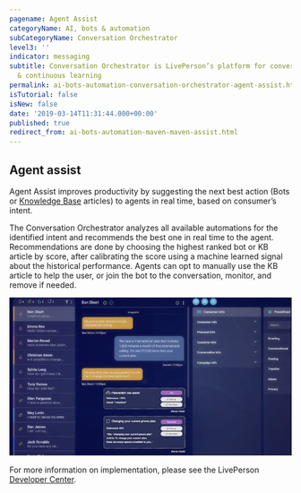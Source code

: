 ```yaml
---
pagename: Agent Assist
categoryName: AI, bots & automation
subCategoryName: Conversation Orchestrator
level3: ''
indicator: messaging
subtitle: Conversation Orchestrator is LivePerson’s platform for conversational orchestration
  & continuous learning
permalink: ai-bots-automation-conversation-orchestrator-agent-assist.html
isTutorial: false
isNew: false
date: '2019-03-14T11:31:44.000+00:00'
published: true
redirect_from: ai-bots-automation-maven-maven-assist.html
---
```


## Agent assist

Agent Assist improves productivity by suggesting the next best action (Bots or [Knowledge Base](https://developers.liveperson.com/conversation-builder-knowledge-base.html) articles) to agents in real time, based on consumer’s intent.

The Conversation Orchestrator analyzes all available automations for the identified intent and recommends the best one in real time to the agent. Recommendations are done by choosing the highest ranked bot or KB article by score, after calibrating the score using a machine learned signal about the historical performance. Agents can opt to manually use the KB article to help the user, or join the bot to the conversation, monitor, and remove if needed.

<img class="fancyimage" width="800" src="img/maven-assist-RA.png">

For more information on implementation, please see the LivePerson [Developer Center](https://developers.liveperson.com/maven-maven-assist-overview.html).
